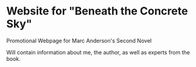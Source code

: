 # Website for "Beneath the Concrete Sky"
Promotional Webpage for Marc Anderson's Second Novel

Will contain information about me, the author, as well as experts from the book.
